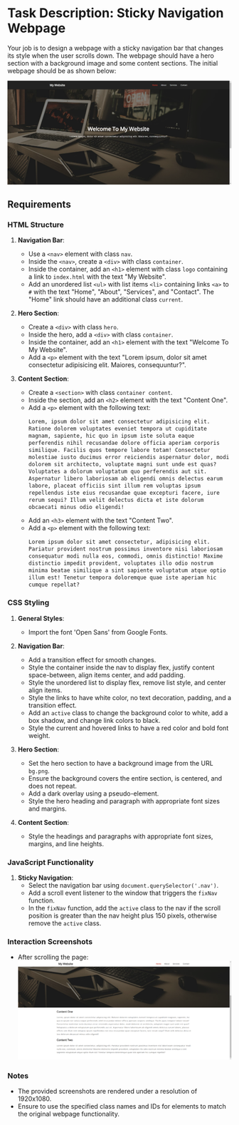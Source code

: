 
# Task Description: Sticky Navigation Webpage

Your job is to design a webpage with a sticky navigation bar that changes its style when the user scrolls down. The webpage should have a hero section with a background image and some content sections. The initial webpage should be as shown below:

![initial webpage](./_images/origin.png)

## Requirements

### HTML Structure

1. **Navigation Bar**:
   - Use a `<nav>` element with class `nav`.
   - Inside the `<nav>`, create a `<div>` with class `container`.
   - Inside the container, add an `<h1>` element with class `logo` containing a link to `index.html` with the text "My Website".
   - Add an unordered list `<ul>` with list items `<li>` containing links `<a>` to `#` with the text "Home", "About", "Services", and "Contact". The "Home" link should have an additional class `current`.

2. **Hero Section**:
   - Create a `<div>` with class `hero`.
   - Inside the hero, add a `<div>` with class `container`.
   - Inside the container, add an `<h1>` element with the text "Welcome To My Website".
   - Add a `<p>` element with the text "Lorem ipsum, dolor sit amet consectetur adipisicing elit. Maiores, consequuntur?".

3. **Content Section**:
   
   - Create a `<section>` with class `container content`.
   - Inside the section, add an `<h2>` element with the text "Content One".
   - Add a `<p>` element with the following text:
     ```
     Lorem, ipsum dolor sit amet consectetur adipisicing elit. Ratione dolorem voluptates eveniet tempora ut cupiditate magnam, sapiente, hic quo in ipsum iste soluta eaque perferendis nihil recusandae dolore officia aperiam corporis similique. Facilis quos tempore labore totam! Consectetur molestiae iusto ducimus error reiciendis aspernatur dolor, modi dolorem sit architecto, voluptate magni sunt unde est quas? Voluptates a dolorum voluptatum quo perferendis aut sit. Aspernatur libero laboriosam ab eligendi omnis delectus earum labore, placeat officiis sint illum rem voluptas ipsum repellendus iste eius recusandae quae excepturi facere, iure rerum sequi? Illum velit delectus dicta et iste dolorum obcaecati minus odio eligendi!
     ```
   - Add an `<h3>` element with the text "Content Two".
   - Add a `<p>` element with the following text:
     ```
     Lorem ipsum dolor sit amet consectetur, adipisicing elit. Pariatur provident nostrum possimus inventore nisi laboriosam consequatur modi nulla eos, commodi, omnis distinctio! Maxime distinctio impedit provident, voluptates illo odio nostrum minima beatae similique a sint sapiente voluptatum atque optio illum est! Tenetur tempora doloremque quae iste aperiam hic cumque repellat?
     ```

### CSS Styling

1. **General Styles**:
   - Import the font 'Open Sans' from Google Fonts.
   
2. **Navigation Bar**:
   - Add a transition effect for smooth changes.
   - Style the container inside the nav to display flex, justify content space-between, align items center, and add padding.
   - Style the unordered list to display flex, remove list style, and center align items.
   - Style the links to have white color, no text decoration, padding, and a transition effect.
   - Add an `active` class to change the background color to white, add a box shadow, and change link colors to black.
   - Style the current and hovered links to have a red color and bold font weight.

3. **Hero Section**:
   - Set the hero section to have a background image from the URL `bg.png`.
   - Ensure the background covers the entire section, is centered, and does not repeat.
   - Add a dark overlay using a pseudo-element.
   - Style the hero heading and paragraph with appropriate font sizes and margins.
   
4. **Content Section**:
   - Style the headings and paragraphs with appropriate font sizes, margins, and line heights.

### JavaScript Functionality

1. **Sticky Navigation**:
   - Select the navigation bar using `document.querySelector('.nav')`.
   - Add a scroll event listener to the window that triggers the `fixNav` function.
   - In the `fixNav` function, add the `active` class to the nav if the scroll position is greater than the nav height plus 150 pixels, otherwise remove the `active` class.

### Interaction Screenshots

- After scrolling the page:
  ![scrolled webpage](./_images/origin_scrolled.png)


### Notes

- The provided screenshots are rendered under a resolution of 1920x1080.
- Ensure to use the specified class names and IDs for elements to match the original webpage functionality.
